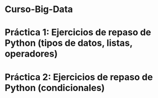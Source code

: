 # Curso-Big-Data
# Práctica 1: Ejercicios de repaso de Python (tipos de datos, listas, operadores)
# Práctica 2: Ejercicios de repaso de Python (condicionales)
